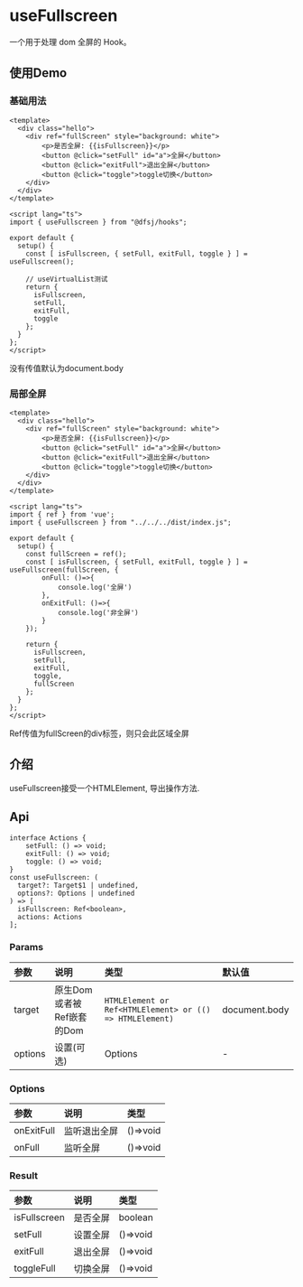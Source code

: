 # useFullscreen

一个用于处理 dom 全屏的 Hook。

## 使用Demo

### 基础用法

```vue
<template>
  <div class="hello">
    <div ref="fullScreen" style="background: white">
        <p>是否全屏: {{isFullscreen}}</p>
        <button @click="setFull" id="a">全屏</button>
        <button @click="exitFull">退出全屏</button>
        <button @click="toggle">toggle切换</button>
    </div>
  </div>
</template>

<script lang="ts">
import { useFullscreen } from "@dfsj/hooks";

export default {
  setup() {
    const [ isFullscreen, { setFull, exitFull, toggle } ] = useFullscreen();
    
    // useVirtualList测试
    return {
      isFullscreen,
      setFull,
      exitFull,
      toggle
    };
  }
};
</script>
```

没有传值默认为document.body

### 局部全屏

```vue
<template>
  <div class="hello">
    <div ref="fullScreen" style="background: white">
        <p>是否全屏: {{isFullscreen}}</p>
        <button @click="setFull" id="a">全屏</button>
        <button @click="exitFull">退出全屏</button>
        <button @click="toggle">toggle切换</button>
    </div>
  </div>
</template>

<script lang="ts">
import { ref } from 'vue';
import { useFullscreen } from "../../../dist/index.js";

export default {
  setup() {
    const fullScreen = ref();
    const [ isFullscreen, { setFull, exitFull, toggle } ] = useFullscreen(fullScreen, {
        onFull: ()=>{
            console.log('全屏')
        },
        onExitFull: ()=>{
            console.log('非全屏')
        }
    });
    
    return {
      isFullscreen,
      setFull,
      exitFull,
      toggle,
      fullScreen
    };
  }
};
</script>
```

Ref传值为fullScreen的div标签，则只会此区域全屏

## 介绍

useFullscreen接受一个HTMLElement, 导出操作方法.

## Api

```
interface Actions {
    setFull: () => void;
    exitFull: () => void;
    toggle: () => void;
}
const useFullscreen: (
  target?: Target$1 | undefined, 
  options?: Options | undefined
) => [
  isFullscreen: Ref<boolean>,
  actions: Actions
];
```

### Params

| 参数      | 说明                 | 类型                                                       | 默认值           |
|:--------|:-------------------|:---------------------------------------------------------|:--------------|
| target  | 原生Dom或者被Ref嵌套的Dom	 | `HTMLElement or Ref<HTMLElement> or (() => HTMLElement)` | document.body |
| options | 设置(可选)	            | Options                                                  | -             |

### Options

| 参数         | 说明       | 类型       |
|:-----------|:---------|:---------|
| onExitFull | 	监听退出全屏	 | ()=>void |
| onFull	    | 监听全屏		   | ()=>void |

### Result

| 参数            | 说明     | 类型       |
|:--------------|:-------|:---------|
| isFullscreen	 | 是否全屏		 | boolean  |
| setFull	      | 设置全屏		 | ()=>void |
| exitFull      | 退出全屏   | ()=>void |
| toggleFull    | 切换全屏   | ()=>void |
